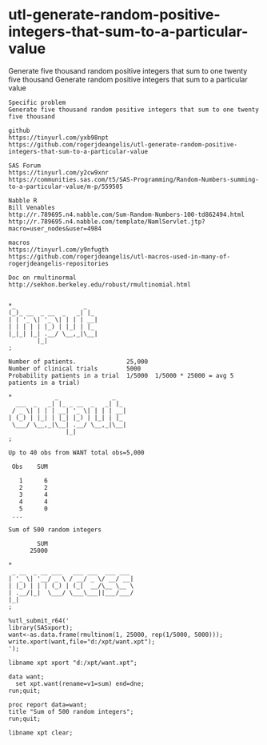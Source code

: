 # utl-generate-random-positive-integers-that-sum-to-a-particular-value
Generate five thousand random positive integers that sum to one twenty five thousand
    Generate random positive integers that sum to a particular value

    Specific problem
    Generate five thousand random positive integers that sum to one twenty five thousand

    github
    https://tinyurl.com/yxb98npt
    https://github.com/rogerjdeangelis/utl-generate-random-positive-integers-that-sum-to-a-particular-value

    SAS Forum
    https://tinyurl.com/y2cw9xnr
    https://communities.sas.com/t5/SAS-Programming/Random-Numbers-summing-to-a-particular-value/m-p/559505

    Nabble R
    Bill Venables
    http://r.789695.n4.nabble.com/Sum-Random-Numbers-100-td862494.html
    http://r.789695.n4.nabble.com/template/NamlServlet.jtp?macro=user_nodes&user=4984

    macros
    https://tinyurl.com/y9nfugth
    https://github.com/rogerjdeangelis/utl-macros-used-in-many-of-rogerjdeangelis-repositories

    Doc on rmultinormal
    http://sekhon.berkeley.edu/robust/rmultinomial.html


    *_                   _
    (_)_ __  _ __  _   _| |_
    | | '_ \| '_ \| | | | __|
    | | | | | |_) | |_| | |_
    |_|_| |_| .__/ \__,_|\__|
            |_|
    ;

    Number of patients.              25,000
    Number of clinical trials        5000
    Probability patients in a trial  1/5000  1/5000 * 25000 = avg 5 patients in a trial)

    *            _               _
      ___  _   _| |_ _ __  _   _| |_
     / _ \| | | | __| '_ \| | | | __|
    | (_) | |_| | |_| |_) | |_| | |_
     \___/ \__,_|\__| .__/ \__,_|\__|
                    |_|
    ;

    Up to 40 obs from WANT total obs=5,000

     Obs    SUM

       1      6
       2      2
       3      4
       4      4
       5      0
     ...

    Sum of 500 random integers

            SUM
          25000

    *
     _ __  _ __ ___   ___ ___  ___ ___
    | '_ \| '__/ _ \ / __/ _ \/ __/ __|
    | |_) | | | (_) | (_|  __/\__ \__ \
    | .__/|_|  \___/ \___\___||___/___/
    |_|
    ;

    %utl_submit_r64('
    library(SASxport);
    want<-as.data.frame(rmultinom(1, 25000, rep(1/5000, 5000)));
    write.xport(want,file="d:/xpt/want.xpt");
    ');

    libname xpt xport "d:/xpt/want.xpt";

    data want;
      set xpt.want(rename=v1=sum) end=dne;
    run;quit;

    proc report data=want;
    title "Sum of 500 random integers";
    run;quit;

    libname xpt clear;

